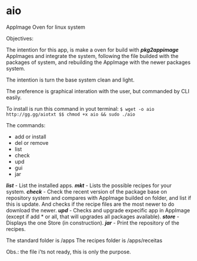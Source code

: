 # aio
AppImage Oven for linux system

Objectives:

The intention for this app, is make a oven for build with ***pkg2appimage*** AppImages and integrate the system, following the file builded with the packages of system, and rebuilding the AppImage with the newer packages system.

The intention is turn the base system clean and light.

The preference is graphical interation with the user, but commanded by CLI easily.

To install is run this command in yout terminal:
```$ wget -o aio http://gg.gg/aiotxt $$ chmod +x aio && sudo ./aio```

The commands:
 - add or install
 - del or remove
 - list
 - check
 - upd
 - gui
 - jar
 
***list*** - List the installed apps.
***mkt*** - Lists the possible recipes for your system.
***check*** - Check the recent version of the package base on repository system and compares with AppImage builded on folder, and list if this is update. And checks if the recipe files are the most newer to do download the newer.
***upd*** - Checks and upgrade expecific app in AppImage (except if add * or all, that will upgrades all packages available).
***store*** - Displays the one Store (in construction).
***jar*** - Print the repository of the recipes.
 
The standard folder is /apps
The recipes folder is /apps/receitas 

Obs.: the file i'ts not ready, this is only the purpose.

